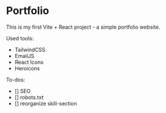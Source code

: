 # Portfolio

This is my first Vite + React project - a simple portfolio website. 

Used tools:
- TailwindCSS
- EmailJS
- React Icons
- Heroicons


To-dos: 

- [] SEO
- [] robots.txt
- [] reorganize skill-section
